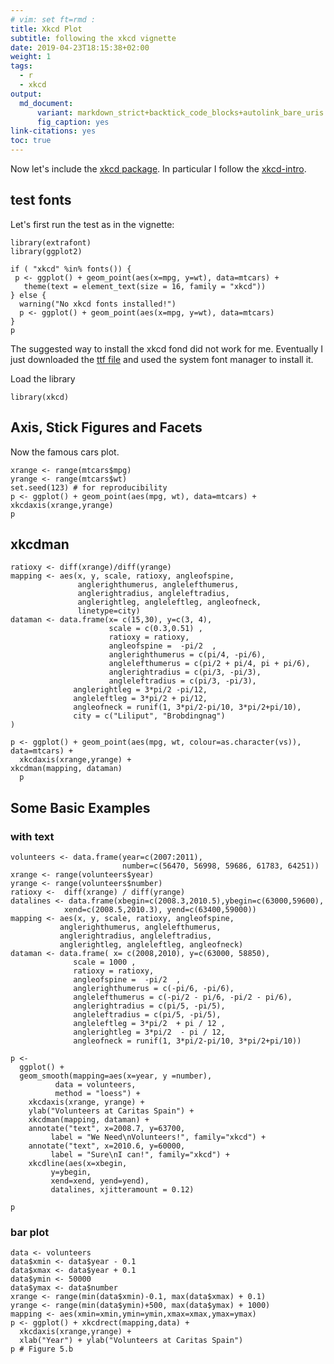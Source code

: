 ```yaml
---
# vim: set ft=rmd : 
title: Xkcd Plot
subtitle: following the xkcd vignette
date: 2019-04-23T18:15:38+02:00
weight: 1
tags:
  - r
  - xkcd
output: 
  md_document:
      variant: markdown_strict+backtick_code_blocks+autolink_bare_uris
      fig_caption: yes
link-citations: yes
toc: true
---
```


Now let's include the [xkcd package](http://xkcd.r-forge.r-project.org).
In particular I follow the [xkcd-intro](https://cran.r-project.org/web/packages/xkcd/vignettes/xkcd-intro.pdf).

<!--more-->

## test fonts

Let's first run the test as in the vignette:

```{r, fig.cap="test output #float-right", fig.width=1.2, fig.height=1}
library(extrafont)
library(ggplot2)

if ( "xkcd" %in% fonts()) {
 p <- ggplot() + geom_point(aes(x=mpg, y=wt), data=mtcars) +
   theme(text = element_text(size = 16, family = "xkcd"))
} else {
  warning("No xkcd fonts installed!")
  p <- ggplot() + geom_point(aes(x=mpg, y=wt), data=mtcars) 
}
p
```

The suggested way to install the xkcd fond did not work for me.
Eventually I just downloaded the [ttf file](http://simonsoftware.se/other/xkcd.ttf) and used the system font manager to install it.

Load the library
```{r}
library(xkcd)
```

## Axis, Stick Figures and Facets

Now the famous cars plot.
```{r, fig.cap="Figure: cars plot #float-left"}
xrange <- range(mtcars$mpg)
yrange <- range(mtcars$wt)
set.seed(123) # for reproducibility
p <- ggplot() + geom_point(aes(mpg, wt), data=mtcars) +  xkcdaxis(xrange,yrange)
p
```



## xkcdman

```{r, fig.cap="plot with xkcd man"}
ratioxy <- diff(xrange)/diff(yrange)
mapping <- aes(x, y, scale, ratioxy, angleofspine,
               anglerighthumerus, anglelefthumerus,
               anglerightradius, angleleftradius,
               anglerightleg, angleleftleg, angleofneck,
               linetype=city)
dataman <- data.frame(x= c(15,30), y=c(3, 4),
                      scale = c(0.3,0.51) ,
                      ratioxy = ratioxy,
                      angleofspine =  -pi/2  ,
                      anglerighthumerus = c(pi/4, -pi/6),
                      anglelefthumerus = c(pi/2 + pi/4, pi + pi/6),
                      anglerightradius = c(pi/3, -pi/3),
                      angleleftradius = c(pi/3, -pi/3),
		      anglerightleg = 3*pi/2 -pi/12,
		      angleleftleg = 3*pi/2 + pi/12,
		      angleofneck = runif(1, 3*pi/2-pi/10, 3*pi/2+pi/10),
		      city = c("Liliput", "Brobdingnag")
)

p <- ggplot() + geom_point(aes(mpg, wt, colour=as.character(vs)), data=mtcars) +
  xkcdaxis(xrange,yrange) +
xkcdman(mapping, dataman) 
  p
```

## Some Basic Examples

### with text

```{r, fig.cap = "plot with men and text", warning = F}
volunteers <- data.frame(year=c(2007:2011),
                         number=c(56470, 56998, 59686, 61783, 64251))
xrange <- range(volunteers$year)
yrange <- range(volunteers$number)
ratioxy <-  diff(xrange) / diff(yrange)
datalines <- data.frame(xbegin=c(2008.3,2010.5),ybegin=c(63000,59600),
			xend=c(2008.5,2010.3), yend=c(63400,59000))
mapping <- aes(x, y, scale, ratioxy, angleofspine,
	       anglerighthumerus, anglelefthumerus,
	       anglerightradius, angleleftradius,
	       anglerightleg, angleleftleg, angleofneck)
dataman <- data.frame( x= c(2008,2010), y=c(63000, 58850),
		      scale = 1000 ,
		      ratioxy = ratioxy,
		      angleofspine =  -pi/2  ,
		      anglerighthumerus = c(-pi/6, -pi/6),
		      anglelefthumerus = c(-pi/2 - pi/6, -pi/2 - pi/6),
		      anglerightradius = c(pi/5, -pi/5),
		      angleleftradius = c(pi/5, -pi/5),
		      angleleftleg = 3*pi/2  + pi / 12 ,
		      anglerightleg = 3*pi/2  - pi / 12,
		      angleofneck = runif(1, 3*pi/2-pi/10, 3*pi/2+pi/10))

p <- 
  ggplot() + 
  geom_smooth(mapping=aes(x=year, y =number),
	      data = volunteers, 
	      method = "loess") +
    xkcdaxis(xrange, yrange) +
    ylab("Volunteers at Caritas Spain") +
    xkcdman(mapping, dataman) +
    annotate("text", x=2008.7, y=63700,
	     label = "We Need\nVolunteers!", family="xkcd") +
    annotate("text", x=2010.6, y=60000,
	     label = "Sure\nI can!", family="xkcd") +
    xkcdline(aes(x=xbegin,
		 y=ybegin,
		 xend=xend, yend=yend), 
	     datalines, xjitteramount = 0.12)

p 
```

### bar plot

```{r, fig.cap = "bar plot#float-right"}
data <- volunteers
data$xmin <- data$year - 0.1
data$xmax <- data$year + 0.1
data$ymin <- 50000
data$ymax <- data$number
xrange <- range(min(data$xmin)-0.1, max(data$xmax) + 0.1)
yrange <- range(min(data$ymin)+500, max(data$ymax) + 1000)
mapping <- aes(xmin=xmin,ymin=ymin,xmax=xmax,ymax=ymax)
p <- ggplot() + xkcdrect(mapping,data) +
  xkcdaxis(xrange,yrange) +
  xlab("Year") + ylab("Volunteers at Caritas Spain")
p # Figure 5.b
```

